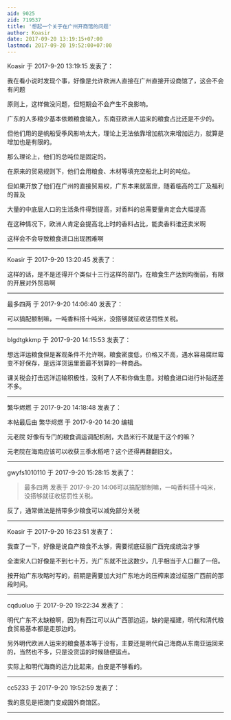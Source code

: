 ```yaml
---
aid: 9025
zid: 719537
title: '想起一个关于在广州开商馆的问题'
author: Koasir
date: 2017-09-20 13:19:15+07:00
lastmod: 2017-09-20 19:52:00+07:00
---
```


Koasir 于 2017-9-20 13:19:15 发表了：

我在看小说时发现个事，好像是允许欧洲人直接在广州直接开设商馆了，这会不会有问题

原则上，这样做没问题，但短期会不会产生不良影响。

广东的人多粮少基本依赖粮食输入，东南亚欧洲人运来的粮食占比还是不少的。

但他们用的是帆船受季风影响太大，理论上无法依靠增加航次来增加运力，就算是增加也是有限的。

那么理论上，他们的总吨位是固定的。

在原来的贸易规则下，他们会用粮食、木材等填充空船北上时的吨位。

但如果开放了他们在广州的直接贸易权，广东本来就富庶，随着临高的工厂及福利的普及

大量的中底层人口的生活条件得到提高，对香料的总需要量肯定会大幅提高

在这种情况下，欧洲人肯定会提高北上时的香料占比，能卖香料谁还卖米啊

这样会不会导致粮食进口出现困难啊

---------

Koasir 于 2017-9-20 13:20:45 发表了：

这样的话，是不是还得开个类似十三行这样的部门，在粮食生产达到均衡前，有限的开展对外贸易啊

---------

最多四两 于 2017-9-20 14:06:40 发表了：

可以搞配额制嘛，一吨香料搭十吨米，没搭够就征收惩罚性关税。

---------

blgdtgkkmp 于 2017-9-20 14:15:53 发表了：

想远洋运粮食但是客观条件不允许啊。粮食密度低，价格又不高，遇水容易腐烂霉变不好保存，是远洋货运里面最不划算的一种商品。

课关税会打击远洋运输积极性，没利了人不和你做生意。对粮食进口进行补贴还差不多。

---------

繁华烬燃 于 2017-9-20 14:18:48 发表了：

本帖最后由 繁华烬燃 于 2017-9-20 14:20 编辑 

元老院 好像有专门的粮食调运调配机制，大昌米行不就是干这个的嘛？ 

元老院在海南应该可以收获三季水稻吧？这个还得再翻翻旧文。

---------

gwyfs1010110 于 2017-9-20 15:28:15 发表了：

> 最多四两 发表于 2017-9-20 14:06可以搞配额制嘛，一吨香料搭十吨米，没搭够就征收惩罚性关税。



反了，通常做法是捎带多少粮食可以减免部分关税

---------

Koasir 于 2017-9-20 16:23:51 发表了：

我查了一下，好像是说自产粮食不太够，需要彻底征服广西完成统治才够

全澳宋人口好像是不到七十万，光广东就不比这数少，几乎相当于人口翻了一倍。

按开始广东攻略时写的，前期是需要加大对广东地方的压榨来渡过征服广西前的那段时间。

---------

cqduoluo 于 2017-9-20 19:22:34 发表了：

明代广东不太缺粮啊，因为有西江可以从广西那边运，缺的是福建，明代和清代粮食贸易基本都是走那边的。

另外明代欧洲人运来的粮食基本等于没有，主要还是明代自己海商从东南亚运回来的，当然也不多，只是没货运的时候随便运点。

实际上和明代海商的运力比起来，白皮是不够看的。

---------

cc5233 于 2017-9-20 19:52:59 发表了：

我的意见是把澳门变成国外商馆区。

---------

